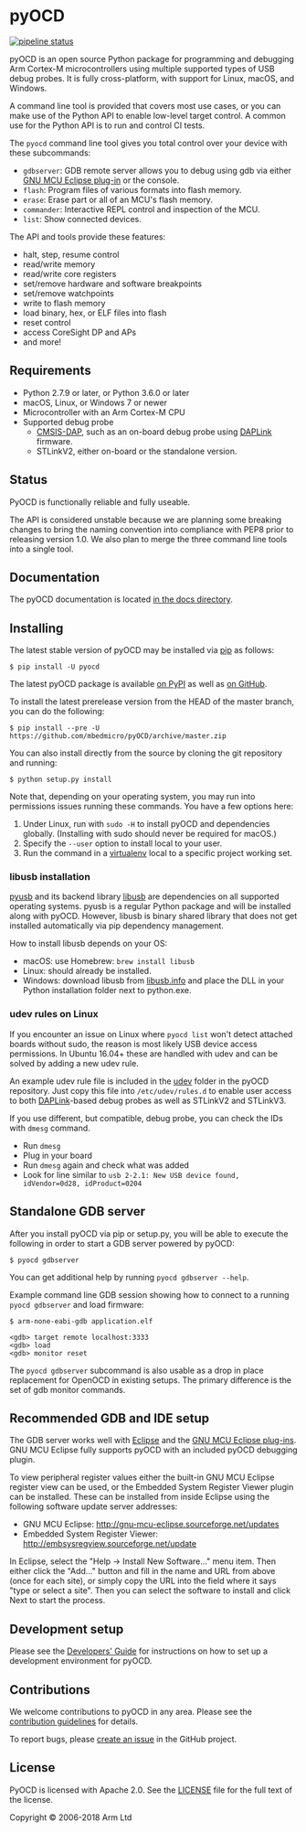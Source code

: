 pyOCD
=====

[![pipeline status](http://git-ore.aus.cypress.com/repo/pyocd/badges/develop/pipeline.svg)](http://git-ore.aus.cypress.com/repo/pyocd/commits/develop)

pyOCD is an open source Python package for programming and debugging Arm Cortex-M microcontrollers
using multiple supported types of USB debug probes. It is fully cross-platform, with support for
Linux, macOS, and Windows.

A command line tool is provided that covers most use cases, or you can make use of the Python
API to enable low-level target control. A common use for the Python API is to run and control CI
tests.

The `pyocd` command line tool gives you total control over your device with these subcommands:

- `gdbserver`: GDB remote server allows you to debug using gdb via either
    [GNU MCU Eclipse plug-in](https://gnu-mcu-eclipse.github.io/) or the console.
- `flash`: Program files of various formats into flash memory.
- `erase`: Erase part or all of an MCU's flash memory.
- `commander`: Interactive REPL control and inspection of the MCU.
- `list`: Show connected devices.

The API and tools provide these features:

-  halt, step, resume control
-  read/write memory
-  read/write core registers
-  set/remove hardware and software breakpoints
-  set/remove watchpoints
-  write to flash memory
-  load binary, hex, or ELF files into flash
-  reset control
-  access CoreSight DP and APs
-  and more!


Requirements
------------

- Python 2.7.9 or later, or Python 3.6.0 or later
- macOS, Linux, or Windows 7 or newer
- Microcontroller with an Arm Cortex-M CPU
- Supported debug probe
  - [CMSIS-DAP](http://www.keil.com/pack/doc/CMSIS/DAP/html/index.html), such as an on-board debug
    probe using [DAPLink](https://os.mbed.com/handbook/DAPLink) firmware.
  - STLinkV2, either on-board or the standalone version.


Status
------

PyOCD is functionally reliable and fully useable.

The API is considered unstable because we are planning some breaking changes to bring the naming
convention into compliance with PEP8 prior to releasing version 1.0. We also plan to merge the three
command line tools into a single tool.


Documentation
-------------

The pyOCD documentation is located [in the docs directory](docs/).


Installing
----------

The latest stable version of pyOCD may be installed via [pip](https://pip.pypa.io/en/stable/index.html)
as follows:

```
$ pip install -U pyocd
```

The latest pyOCD package is available [on PyPI](https://pypi.python.org/pypi/pyOCD/) as well as
[on GitHub](https://github.com/mbedmicro/pyOCD/releases).

To install the latest prerelease version from the HEAD of the master branch, you can do
the following:

```
$ pip install --pre -U https://github.com/mbedmicro/pyOCD/archive/master.zip
```

You can also install directly from the source by cloning the git repository and running:

```
$ python setup.py install
```

Note that, depending on your operating system, you may run into permissions issues running these commands.
You have a few options here:

1. Under Linux, run with `sudo -H` to install pyOCD and dependencies globally. (Installing with sudo
   should never be required for macOS.)
2. Specify the `--user` option to install local to your user.
3. Run the command in a [virtualenv](https://virtualenv.pypa.io/en/latest/)
   local to a specific project working set.

### libusb installation

[pyusb](https://github.com/pyusb/pyusb) and its backend library [libusb](https://libusb.info/) are
dependencies on all supported operating systems. pyusb is a regular Python package and will be
installed along with pyOCD. However, libusb is binary shared library that does not get installed
automatically via pip dependency management.

How to install libusb depends on your OS:

- macOS: use Homebrew: `brew install libusb`
- Linux: should already be installed.
- Windows: download libusb from [libusb.info](https://libusb.info/) and place the DLL in your Python
  installation folder next to python.exe.

### udev rules on Linux

If you encounter an issue on Linux where `pyocd list` won't detect attached boards without
sudo, the reason is most likely USB device access permissions. In Ubuntu 16.04+ these are handled
with udev and can be solved by adding a new udev rule.

An example udev rule file is included in the [udev](https://github.com/mbedmicro/pyOCD/tree/master/udev)
folder in the pyOCD repository. Just copy this file into `/etc/udev/rules.d` to enable user access
to both [DAPLink](https://os.mbed.com/handbook/DAPLink)-based debug probes as well as STLinkV2 and
STLinkV3.

If you use different, but compatible, debug probe, you can check the IDs with ``dmesg`` command.

   -  Run ``dmesg``
   -  Plug in your board
   -  Run ``dmesg`` again and check what was added
   -  Look for line similar to ``usb 2-2.1: New USB device found, idVendor=0d28, idProduct=0204``


Standalone GDB server
---------------------

After you install pyOCD via pip or setup.py, you will be able to execute the following in order to
start a GDB server powered by pyOCD:

```
$ pyocd gdbserver
```

You can get additional help by running ``pyocd gdbserver --help``.

Example command line GDB session showing how to connect to a running `pyocd gdbserver` and load
firmware:

```
$ arm-none-eabi-gdb application.elf

<gdb> target remote localhost:3333
<gdb> load
<gdb> monitor reset
```

The `pyocd gdbserver` subcommand is also usable as a drop in place replacement for OpenOCD in
existing setups. The primary difference is the set of gdb monitor commands.


Recommended GDB and IDE setup
-----------------------------

The GDB server works well with [Eclipse](https://www.eclipse.org/) and the [GNU MCU Eclipse
plug-ins](https://gnu-mcu-eclipse.github.io/). GNU MCU Eclipse fully supports pyOCD with an included
pyOCD debugging plugin.

To view peripheral register values either the built-in GNU MCU Eclipse register view can be used, or
the Embedded System Register Viewer plugin can be installed. These can be installed from inside
Eclipse using the following software update server addresses:

- GNU MCU Eclipse: http://gnu-mcu-eclipse.sourceforge.net/updates
- Embedded System Register Viewer: http://embsysregview.sourceforge.net/update

In Eclipse, select the "Help -> Install New Software…" menu item. Then either click the "Add…"
button and fill in the name and URL from above (once for each site), or simply copy the URL into the
field where it says "type or select a site". Then you can select the software to install and click
Next to start the process.


Development setup
-----------------

Please see the [Developers' Guide](docs/DEVELOPERS_GUIDE.md) for instructions on how to set up a
development environment for pyOCD.


Contributions
-------------

We welcome contributions to pyOCD in any area. Please see the [contribution
guidelines](CONTRIBUTING.md) for details.

To report bugs, please [create an issue](https://github.com/mbedmicro/pyOCD/issues/new) in the
GitHub project.


License
-------

PyOCD is licensed with Apache 2.0. See the [LICENSE](LICENSE) file for the full text of the license.

Copyright © 2006-2018 Arm Ltd
